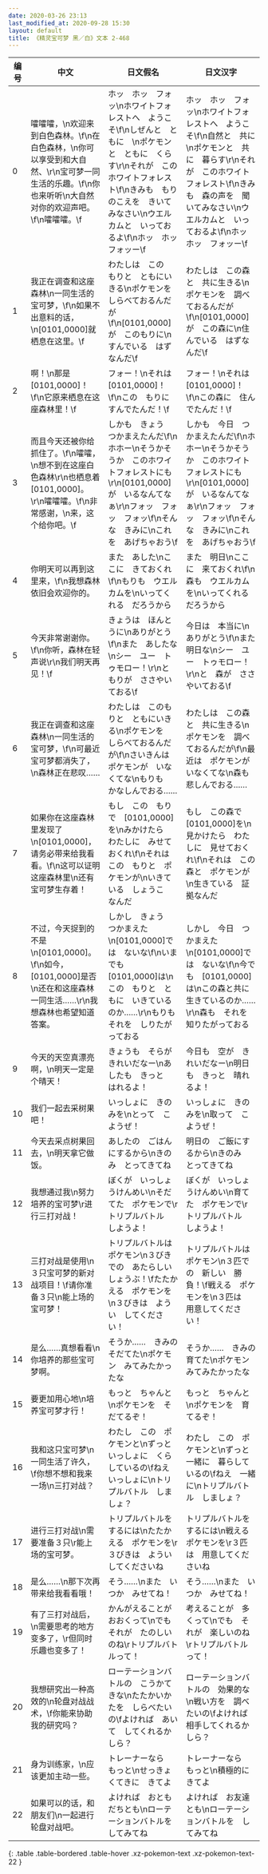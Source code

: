 ```yaml
---
date: 2020-03-26 23:13
last_modified_at: 2020-09-28 15:30
layout: default
title: 《精灵宝可梦 黑／白》文本 2-468
---
```

| 编号 | 中文 | 日文假名 | 日文汉字 |
| ---- | ---- | ---- | --- |
| 0 | 嚯嚯嚯，\n欢迎来到白色森林。\f\n在白色森林，\n你可以享受到和大自然、\r\n宝可梦一同生活的乐趣。\f\n你也来听听\n大自然对你的欢迎声吧。\f\n嚯嚯嚯。\f | ホッ　ホッ　フォッ\nホワイトフォレストへ　ようこそ\f\nしぜんと　ともに　\nポケモンと　ともに　くらす\r\nそれが　このホワイトフォレスト\f\nきみも　もりのこえを　きいてみなさい\nウエルカムと　いっておるよ\f\nホッ　ホッ　フォッー\f | ホッ　ホッ　フォッ\nホワイトフォレストへ　ようこそ\f\n自然と　共に　\nポケモンと　共に　暮らす\r\nそれが　このホワイトフォレスト\f\nきみも　森の声を　聞いてみなさい\nウエルカムと　いっておるよ\f\nホッ　ホッ　フォッー\f |
| 1 | 我正在调查和这座森林\n一同生活的宝可梦，\f\n如果不出意料的话，\n[0101,0000]就栖息在这里。\f | わたしは　この　もりと　ともにいきる\nポケモンを　しらべておるんだが\f\n[0101,0000]が　このもりに\nすんでいる　はずなんだ\f | わたしは　この森と　共に生きる\nポケモンを　調べておるんだが\f\n[0101,0000]が　この森に\n住んでいる　はずなんだ\f |
| 2 | 啊！\n那是[0101,0000]！\f\n它原来栖息在这座森林里！\f | フォー！\nそれは　[0101,0000]！\f\nこの　もりに　すんでたんだ！\f | フォー！\nそれは　[0101,0000]！\f\nこの森に　住んでたんだ！\f |
| 3 | 而且今天还被你给抓住了。\f\n嚯嚯，\n想不到在这座白色森林\r\n也栖息着[0101,0000]。\r\n嚯嚯嚯。\f\n非常感谢，\n来，这个给你吧。\f | しかも　きょう　つかまえたんだ\f\nホホー\nそうかそうか　このホワイトフォレストにも\r\n[0101,0000]が　いるなんてなぁ\r\nフォッ　フォッ　フォッ\f\nそんな　きみに\nこれを　あげちゃおう\f | しかも　今日　つかまえたんだ\f\nホホー\nそうかそうか　このホワイトフォレストにも\r\n[0101,0000]が　いるなんてなぁ\r\nフォッ　フォッ　フォッ\f\nそんな　きみに\nこれを　あげちゃおう\f |
| 4 | 你明天可以再到这里来，\f\n我想森林依旧会欢迎你的。 | また　あした\nここに　きておくれ\f\nもりも　ウエルカムを\nいってくれる　だろうから | また　明日\nここに　来ておくれ\f\n森も　ウエルカムを\nいってくれる　だろうから |
| 5 | 今天非常谢谢你。\f\n你听，森林在轻声说\r\n我们明天再见！\f | きょうは　ほんとうに\nありがとう\f\nまた　あしたな\nシー　ユー　トゥモロー！\r\nと　もりが　ささやいておる\f | 今日は　本当に\nありがとう\f\nまた　明日な\nシー　ユー　トゥモロー！\r\nと　森が　ささやいておる\f |
| 6 | 我正在调查和这座森林\n一同生活的宝可梦，\f\n可最近宝可梦都消失了，\n森林正在悲叹…… | わたしは　このもりと　ともにいきる\nポケモンを　しらべておるんだが\f\nさいきんは　ポケモンが　いなくてな\nもりも　かなしんでおる…… | わたしは　この森と　共に生きる\nポケモンを　調べておるんだが\f\n最近は　ポケモンが　いなくてな\n森も　悲しんでおる…… |
| 7 | 如果你在这座森林里发现了\n[0101,0000]，请务必带来给我看看。\f\n这可以证明这座森林里\n还有宝可梦生存着！ | もし　この　もりで　[0101,0000]を\nみかけたら　わたしに　みせておくれ\f\nそれは　この　もりと　ポケモンが\nいきている　しょうこ　なんだ | もし　この森で　[0101,0000]を\n見かけたら　わたしに　見せておくれ\f\nそれは　この森と　ポケモンが\n生きている　証拠なんだ |
| 8 | 不过，今天捉到的不是\n[0101,0000]。\f\n如今，[0101,0000]是否\n还在和这座森林一同生活……\r\n我想森林也希望知道答案。 | しかし　きょう　つかまえた\n[0101,0000]では　ないな\f\nいまでも　[0101,0000]は\nこの　もりと　ともに　いきているのか……\r\nもりも　それを　しりたがっておる | しかし　今日　つかまえた\n[0101,0000]では　ないな\f\n今でも　[0101,0000]は\nこの森と共に　生きているのか……\r\n森も　それを　知りたがっておる |
| 9 | 今天的天空真漂亮啊，\n明天一定是个晴天！ | きょうも　そらが　きれいだなー\nあしたも　きっと　はれるよ！ | 今日も　空が　きれいだなー\n明日も　きっと　晴れるよ！ |
| 10 | 我们一起去采树果吧！ | いっしょに　きのみを\nとって　こようぜ！ | いっしょに　きのみを\n取って　こようぜ！ |
| 11 | 今天去采点树果回去，\n明天拿它做饭。 | あしたの　ごはんにするから\nきのみ　とってきてね | 明日の　ご飯にするから\nきのみ　とってきてね |
| 12 | 我想通过我\n努力培养的宝可梦\r进行三打对战！ | ぼくが　いっしょうけんめい\nそだてた　ポケモンで\rトリプルバトル　しようよ！ | ぼくが　いっしょうけんめい\n育てた　ポケモンで\rトリプルバトル　しようよ！ |
| 13 | 三打对战是使用\n３只宝可梦的新对战项目！\f请你准备３只\n能上场的宝可梦！ | トリプルバトルは　ポケモン\n３びきでの　あたらしい　しょうぶ！\fたたかえる　ポケモンを\n３びきは　ようい　してください！ | トリプルバトルは　ポケモン\n３匹での　新しい　勝負！\f戦える　ポケモンを\n３匹は　用意してください！ |
| 14 | 是么……真想看看\n你培养的那些宝可梦啊。 | そうか……　きみの　そだてた\nポケモン　みてみたかったな | そうか……　きみの　育てた\nポケモン　みてみたかったな |
| 15 | 要更加用心地\n培养宝可梦才行！ | もっと　ちゃんと\nポケモンを　そだてるぞ！ | もっと　ちゃんと\nポケモンを　育てるぞ！ |
| 16 | 我和这只宝可梦\n一同生活了许久，\f你想不想和我来一场\n三打对战？ | わたし　この　ポケモンと\nずっと　いっしょに　くらしているの\fねえ　いっしょに\nトリプルバトル　しましょ？ | わたし　この　ポケモンと\nずっと　一緒に　暮らしているの\fねえ　一緒に\nトリプルバトル　しましょ？ |
| 17 | 进行三打对战\n需要准备３只\r能上场的宝可梦。 | トリプルバトルを　するには\nたたかえる　ポケモンを\r３びきは　ようい　してくださいね | トリプルバトルを　するには\n戦える　ポケモンを\r３匹は　用意してくださいね |
| 18 | 是么……\n那下次再带来给我看看哦！ | そう……\nまた　いつか　みせてね！ | そう……\nまた　いつか　みせてね！ |
| 19 | 有了三打对战后，\n需要思考的地方变多了，\r但同时乐趣也变多了！ | かんがえることが　おおくって\nでも　それが　たのしいのね\rトリプルバトルって！ | 考えることが　多くって\nでも　それが　楽しいのね\rトリプルバトルって！ |
| 20 | 我想研究出一种高效的\n轮盘对战战术，\f你能来协助我的研究吗？ | ローテーションバトルの　こうかてきな\nたたかいかたを　しらべたいの\fよければ　あいて　してくれるかしら？ | ローテーションバトルの　効果的な\n戦い方を　調べたいの\fよければ　相手してくれるかしら？ |
| 21 | 身为训练家，\n应该更加主动一些。 | トレーナーなら　もっと\nせっきょくてきに　きてよ | トレーナーなら　もっと\n積極的に　きてよ |
| 22 | 如果可以的话，和朋友们\n一起进行轮盘对战吧。 | よければ　おともだちとも\nローテーションバトルを　してみてね | よければ　お友達とも\nローテーションバトルを　してみてね |
{: .table .table-bordered .table-hover .xz-pokemon-text .xz-pokemon-text-22 }
